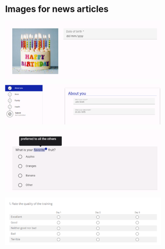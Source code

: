 # Images for news articles



![Example of an Easy Read question in Accessible Surveys](<.gitbook/assets/image (1) (1) (1).png>)

![Example of using pages to structure a survey in Accessible Surveys](<.gitbook/assets/image (2) (1) (1) (1).png>)

![Example of how 'tooltips' can be used to explain words in Accessible Surveys](<.gitbook/assets/image (3) (1).png>)

![Example of a grid question created in Survey Monkey](<.gitbook/assets/image (2) (2).png>)
